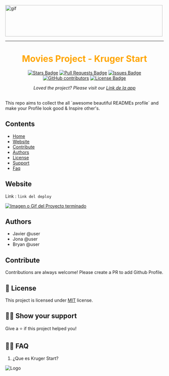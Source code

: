 <img alt="gif" src="https://krugercorp.com/wp-content/uploads/2022/02/Logo-Kruger_headermobil.gif" width="500" height="100"> <hr>
<span align="center" style="color:orange">

# Movies Project - Kruger Start

</span>

<div align="center">
  <a href="https://github.com/rjavier001/kruger-movies-project/stargazers"><img src="https://img.shields.io/github/stars/rjavier001/kruger-movies-project" alt="Stars Badge"/></a>
  <a href="https://github.com/rjavier001/kruger-movies-project/pulls"><img src="https://img.shields.io/github/issues-pr/rjavier001/kruger-movies-project" alt="Pull Requests Badge"/></a>
  <a href="https://github.com/rjavier001/kruger-movies-project/issues"><img src="https://img.shields.io/github/issues/rjavier001/kruger-movies-project" alt="Issues Badge"/></a>
  <a href="https://github.com/rjavier001/kruger-movies-project/graphs/contributors"><img alt="GitHub contributors" src="https://img.shields.io/github/contributors/rjavier001/kruger-movies-project?color=2b9348"></a>
  <a href="https://github.com/elangosundar/awesome-README-templates/blob/master/LICENSE"><img src="https://img.shields.io/github/license/rjavier001/kruger-movies-project?color=2b9348" alt="License Badge"/></a>
</div>

<p align="center"><i>Loved the project? Please visit our <a href="https://awesome-github-readme-profile.netlify.app">Link de la app</a></i></p><br>
This repo aims to collect the all `awesome beautiful READMEs profile` and make your Profile look good & Inspire other's.

## Contents

- [Home](#movies-project---kruger-start)
- [Website](#website)
- [Contribute](#contribute)
- [Authors](#authors)
- [License](#📝-license)
- [Support](#👨‍🚀-show-your-support)
- [Faq](#🤷‍♂️-faq)

## Website

Link : `link del deploy`

<a href=""><img src="" alt="Imagen o Gif del Proyecto terminado" /></a>

## Authors

- Javier @user
- Jona @user
- Bryan @user

## Contribute

Contributions are always welcome! Please create a PR to add Github Profile.

## 📝 License

This project is licensed under [MIT](https://opensource.org/licenses/MIT) license.

## 👨‍🚀 Show your support

Give a ⭐️ if this project helped you!

## 🤷‍♂️ FAQ

1. ¿Que es Kruger Start?

![Logo](https://www.google.com/logos/doodles/2022/ecuador-independence-day-2022-6753651837109630-law.gif)
